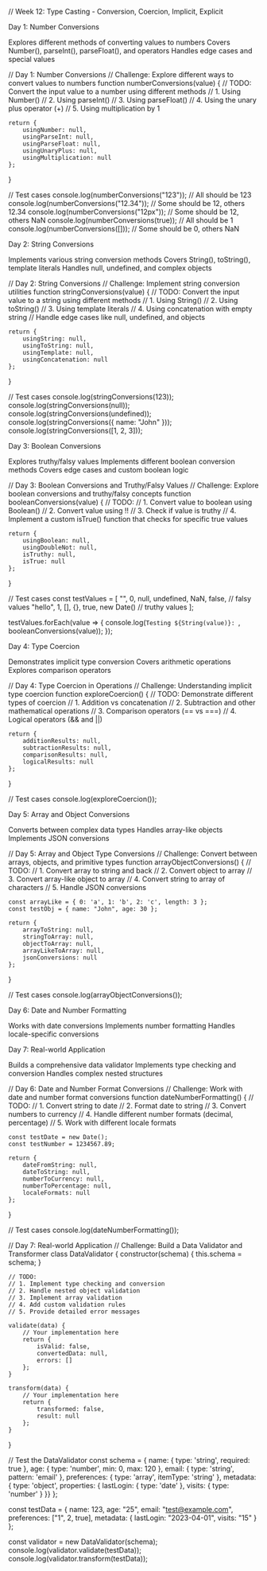 // Week 12: Type Casting - Conversion, Coercion, Implicit, Explicit


Day 1: Number Conversions

Explores different methods of converting values to numbers
Covers Number(), parseInt(), parseFloat(), and operators
Handles edge cases and special values

// Day 1: Number Conversions
// Challenge: Explore different ways to convert values to numbers
function numberConversions(value) {
    // TODO: Convert the input value to a number using different methods
    // 1. Using Number()
    // 2. Using parseInt()
    // 3. Using parseFloat()
    // 4. Using the unary plus operator (+)
    // 5. Using multiplication by 1

    return {
        usingNumber: null,
        usingParseInt: null,
        usingParseFloat: null,
        usingUnaryPlus: null,
        usingMultiplication: null
    };
}

// Test cases
console.log(numberConversions("123")); // All should be 123
console.log(numberConversions("12.34")); // Some should be 12, others 12.34
console.log(numberConversions("12px")); // Some should be 12, others NaN
console.log(numberConversions(true)); // All should be 1
console.log(numberConversions([])); // Some should be 0, others NaN



Day 2: String Conversions

Implements various string conversion methods
Covers String(), toString(), template literals
Handles null, undefined, and complex objects

// Day 2: String Conversions
// Challenge: Implement string conversion utilities
function stringConversions(value) {
    // TODO: Convert the input value to a string using different methods
    // 1. Using String()
    // 2. Using toString()
    // 3. Using template literals
    // 4. Using concatenation with empty string
    // Handle edge cases like null, undefined, and objects

    return {
        usingString: null,
        usingToString: null,
        usingTemplate: null,
        usingConcatenation: null
    };
}

// Test cases
console.log(stringConversions(123));
console.log(stringConversions(null));
console.log(stringConversions(undefined));
console.log(stringConversions({ name: "John" }));
console.log(stringConversions([1, 2, 3]));



Day 3: Boolean Conversions

Explores truthy/falsy values
Implements different boolean conversion methods
Covers edge cases and custom boolean logic

// Day 3: Boolean Conversions and Truthy/Falsy Values
// Challenge: Explore boolean conversions and truthy/falsy concepts
function booleanConversions(value) {
    // TODO: 
    // 1. Convert value to boolean using Boolean()
    // 2. Convert value using !!
    // 3. Check if value is truthy
    // 4. Implement a custom isTrue() function that checks for specific true values
    
    return {
        usingBoolean: null,
        usingDoubleNot: null,
        isTruthy: null,
        isTrue: null
    };
}

// Test cases
const testValues = [
    "", 0, null, undefined, NaN, false, // falsy values
    "hello", 1, [], {}, true, new Date() // truthy values
];

testValues.forEach(value => {
    console.log(`Testing ${String(value)}: `, booleanConversions(value));
});

Day 4: Type Coercion

Demonstrates implicit type conversion
Covers arithmetic operations
Explores comparison operators

// Day 4: Type Coercion in Operations
// Challenge: Understanding implicit type coercion
function exploreCoercion() {
    // TODO: Demonstrate different types of coercion
    // 1. Addition vs concatenation
    // 2. Subtraction and other mathematical operations
    // 3. Comparison operators (== vs ===)
    // 4. Logical operators (&& and ||)
    
    return {
        additionResults: null,
        subtractionResults: null,
        comparisonResults: null,
        logicalResults: null
    };
}

// Test cases
console.log(exploreCoercion());

Day 5: Array and Object Conversions

Converts between complex data types
Handles array-like objects
Implements JSON conversions

// Day 5: Array and Object Type Conversions
// Challenge: Convert between arrays, objects, and primitive types
function arrayObjectConversions() {
    // TODO:
    // 1. Convert array to string and back
    // 2. Convert object to array
    // 3. Convert array-like object to array
    // 4. Convert string to array of characters
    // 5. Handle JSON conversions

    const arrayLike = { 0: 'a', 1: 'b', 2: 'c', length: 3 };
    const testObj = { name: "John", age: 30 };
    
    return {
        arrayToString: null,
        stringToArray: null,
        objectToArray: null,
        arrayLikeToArray: null,
        jsonConversions: null
    };
}

// Test cases
console.log(arrayObjectConversions());





Day 6: Date and Number Formatting

Works with date conversions
Implements number formatting
Handles locale-specific conversions


Day 7: Real-world Application

Builds a comprehensive data validator
Implements type checking and conversion
Handles complex nested structures












// Day 6: Date and Number Format Conversions
// Challenge: Work with date and number format conversions
function dateNumberFormatting() {
    // TODO:
    // 1. Convert string to date
    // 2. Format date to string
    // 3. Convert numbers to currency
    // 4. Handle different number formats (decimal, percentage)
    // 5. Work with different locale formats

    const testDate = new Date();
    const testNumber = 1234567.89;

    return {
        dateFromString: null,
        dateToString: null,
        numberToCurrency: null,
        numberToPercentage: null,
        localeFormats: null
    };
}

// Test cases
console.log(dateNumberFormatting());

// Day 7: Real-world Application
// Challenge: Build a Data Validator and Transformer
class DataValidator {
    constructor(schema) {
        this.schema = schema;
    }

    // TODO:
    // 1. Implement type checking and conversion
    // 2. Handle nested object validation
    // 3. Implement array validation
    // 4. Add custom validation rules
    // 5. Provide detailed error messages

    validate(data) {
        // Your implementation here
        return {
            isValid: false,
            convertedData: null,
            errors: []
        };
    }

    transform(data) {
        // Your implementation here
        return {
            transformed: false,
            result: null
        };
    }
}

// Test the DataValidator
const schema = {
    name: { type: 'string', required: true },
    age: { type: 'number', min: 0, max: 120 },
    email: { type: 'string', pattern: 'email' },
    preferences: { type: 'array', itemType: 'string' },
    metadata: { type: 'object', properties: {
        lastLogin: { type: 'date' },
        visits: { type: 'number' }
    }}
};

const testData = {
    name: 123,
    age: "25",
    email: "test@example.com",
    preferences: ["1", 2, true],
    metadata: {
        lastLogin: "2023-04-01",
        visits: "15"
    }
};

const validator = new DataValidator(schema);
console.log(validator.validate(testData));
console.log(validator.transform(testData));
